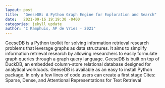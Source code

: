 ```yaml
---
layout: post
title:  "GeeseDB: A Python Graph Engine for Exploration and Search"
date:   2021-09-16 19:19:30 -0400
categories: jekyll update
author: "C Kamphuis, AP de Vries - 2021"
---
```

GeeseDB is a Python toolkit for solving information retrieval research problems that leverage graphs as data structures. It aims to simplify information retrieval research by allowing researchers to easily formulate graph queries through a graph query language. GeeseDB is built on top of DuckDB, an embedded column-store relational database designed for analytical workloads. GeeseDB is available as an easy to install Python package. In only a few lines of code users can create a first stage Cites: Sparse, Dense, and Attentional Representations for Text Retrieval